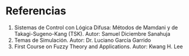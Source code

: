 # Referencias

1. Sistemas de Control con Lógica Difusa: Métodos de Mamdani y de Takagi-Sugeno-Kang (TSK). Autor: Samuel Diciembre Sanahuja
2. Temas de Simulación. Autor: Dr. Luciano García Garrido
3. First Course on Fuzzy Theory and Applications. Autor: Kwang H. Lee
